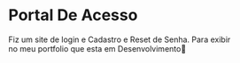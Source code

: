 # Portal De Acesso

<p> Fiz um site de login e Cadastro e Reset de Senha. Para exibir <br>
 no meu portfolio que esta em Desenvolvimento🚀<br>
